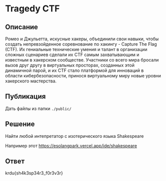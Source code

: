 # Tragedy CTF

## Описание

Ромео и Джульетта, искусные хакеры, объединили свои навыки, чтобы создать непревзойденное соревнование по хакингу - Capture The Flag (CTF). Их гениальные технические умения и талант в организации сложных сценариев сделали их CTF самым захватывающим и известным в хакерском сообществе. Участники со всего мира бросали вызов друг другу в виртуальных просторах, созданных этой динамичной парой, и их CTF стало платформой для инноваций в области кибербезопасности, принося виртуальному миру новые уровни хакерского мастерства.

## Публикация

Дать файлы из папки `./public/`

## Решение

Найти любой интепретатор с изотерического языка Shakespeare

Например этот https://esolangpark.vercel.app/ide/shakespeare

## Ответ

krdu{sh4k3sp34r3_f0r3v3r}